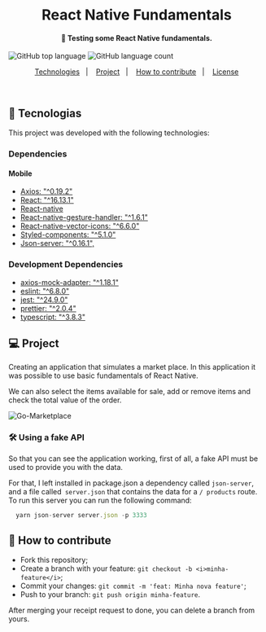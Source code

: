 <h1 align="center">
React Native Fundamentals
</h1>

<h4 align="center">
  🚀 Testing some React Native fundamentals.
</h4>

![GitHub top language](https://img.shields.io/github/languages/top/vop1234/fundamentos-react-native)  ![GitHub language count](https://img.shields.io/github/languages/count/vop1234/fundamentos-react-native)


<p align="center">
  <a href="#rocket-technologies">Technologies</a>&nbsp;&nbsp;&nbsp;|&nbsp;&nbsp;&nbsp;
  <a href="#-project">Project</a>&nbsp;&nbsp;&nbsp;|&nbsp;&nbsp;&nbsp;
  <a href="#-how-to-contribute">How to contribute</a>&nbsp;&nbsp;&nbsp;|&nbsp;&nbsp;&nbsp;
  <a href="#memo-licença">License</a>
</p>

<br>

## :rocket: Tecnologias

This project was developed with the following technologies:

### [](https://github.com/vop1234/fundamentos-react-native) Dependencies

#### [](https://github.com/vop1234/fundamentos-react-native) Mobile

- [Axios: "^0.19.2"](https://github.com/axios/axios)
- [React: "^16.13.1"](https://reactjs.org/)
- [React-native](https://github.com/expo/react-native/archive/sdk-37.0.1.tar.gz)
- [React-native-gesture-handler: "^1.6.1"](https://docs.swmansion.com/react-native-gesture-handler/)
- [React-native-vector-icons: "^6.6.0"](https://github.com/oblador/react-native-vector-icons)
- [Styled-components: "^5.1.0"](https://styled-components.com/)
- [Json-server: "^0.16.1",](https://github.com/typicode/json-server/)

### [](https://github.com/vop1234/fundamentos-react-native) Development Dependencies

- [axios-mock-adapter: "^1.18.1"](https://github.com/ctimmerm/axios-mock-adapter#readme)
- [eslint: "^6.8.0"](https://eslint.org/)
- [jest: "^24.9.0"](https://jestjs.io/)
- [prettier: "^2.0.4"](https://prettier.io/)
- [typescript: "^3.8.3"](https://www.typescriptlang.org/)

## 💻 Project
Creating an application that simulates a market place. In this application it was possible to use basic fundamentals of React Native.

We can also select the items available for sale, add or remove items and check the total value of the order.

<img src="https://i.ibb.co/BLWL6kB/Go-Marketplace.gif" alt="Go-Marketplace" border="0">

### 🛠 Using a fake API

So that you can see the application working, first of all, a fake API must be used to provide you with the data.

For that, I left installed in package.json a dependency called `json-server`, and a file called` server.json` that contains the data for a `/ products` route. To run this server you can run the following command:

```js
  yarn json-server server.json -p 3333
```

## 🤔 How to contribute
- Fork this repository;
- Create a branch with your feature: `git checkout -b <i>minha-feature</i>`;
- Commit your changes: `git commit -m 'feat: Minha nova feature'`;
- Push to your branch: `git push origin minha-feature`.

After merging your receipt request to done, you can delete a branch from yours.





